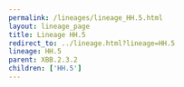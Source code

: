 ```yaml
---
permalink: /lineages/lineage_HH.5.html
layout: lineage_page
title: Lineage HH.5
redirect_to: ../lineage.html?lineage=HH.5
lineage: HH.5
parent: XBB.2.3.2
children: ['HH.5']
---
```

